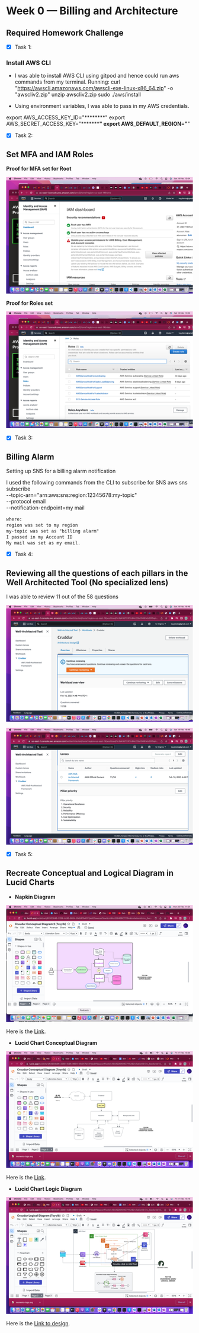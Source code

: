 # Week 0 — Billing and Architecture

## Required Homework Challenge

- [X] Task 1:
### Install AWS CLI

* I was able to install AWS CLI using gitpod and hence could run aws commands from my terminal.
Running:
curl "https://awscli.amazonaws.com/awscli-exe-linux-x86_64.zip" -o "awscliv2.zip"
      unzip awscliv2.zip
      sudo ./aws/install

* Using environment variables, I was able to pass in my AWS credentials.

export AWS_ACCESS_KEY_ID="********"
export AWS_SECRET_ACCESS_KEY="*************"
export AWS_DEFAULT_REGION="******"

 - [X] Task 2:

## Set MFA and IAM Roles

**Proof for MFA set for Root**

![MFA](../images/MFA-Proof.png)

**Proof for Roles set**

![Roles](../images/Roles-set.png)


- [X] Task 3: 
## Billing Alarm
Setting up  SNS for a billing alarm notification

I used the following commands from the CLI to subscribe for SNS 
aws sns subscribe \
    --topic-arn="arn:aws:sns:region:12345678:my-topic" \
    --protocol email \
    --notification-endpoint=my mail

    where:
    region was set to my region 
    my-topic was set as "billing alarm"
    I passed in my Account ID 
    My mail was set as my email.


- [X] Task 4:

## Reviewing all the questions of each pillars in the Well Architected Tool (No specialized lens)

I was able to review 11 out of the 58 questions

![Cruddur-workload](../images/Cruddrur-Workload.png)

![Well Architected tool](../images/Well-Architected.png)


- [X] Task 5:

## Recreate Conceptual and Logical Diagram in Lucid Charts 

* **Napkin Diagram** 

![Napkin-design](../images/Napkin.png)

Here is the [Link](https://lucid.app/lucidchart/62933b96-2259-4c95-8604-0fe547fe4311/edit?viewport_loc=-450%2C-282%2C1542%2C1002%2C0_0&invitationId=inv_5ec5e4ef-0616-4fe1-afa2-dc3acb6cbf62
).


* **Lucid Chart Conceptual Diagram** 

![Conceptual Diagram](../images/Conceptual.png)

Here is the [Link](https://lucid.app/lucidchart/62933b96-2259-4c95-8604-0fe547fe4311/edit?viewport_loc=62%2C-234%2C1624%2C894%2C1RVxaKq~3Jpw&invitationId=inv_5ec5e4ef-0616-4fe1-afa2-dc3acb6cbf62
).


* **Lucid Chart Logic Diagram**

![Logical Diagram](../images/Logical.png)

Here is the [Link to design](https://lucid.app/lucidchart/62933b96-2259-4c95-8604-0fe547fe4311/edit?viewport_loc=-353%2C305%2C2006%2C894%2CNRVxYiDKEcDh&invitationId=inv_5ec5e4ef-0616-4fe1-afa2-dc3acb6cbf62).
